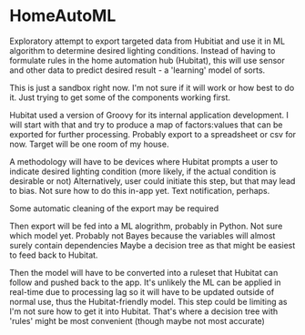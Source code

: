 # HomeAutoML
Exploratory attempt to export targeted data from Hubitiat and use it in ML algorithm to determine desired lighting conditions.
Instead of having to formulate rules in the home automation hub (Hubitat), this will use sensor and other data to predict desired result - a 'learning' model of sorts.

This is just a sandbox right now.  I'm not sure if it will work or how best to do it.  Just trying to get some of the components working first.

Hubitat used a version of Groovy for its internal application development.
I will start with that and try to produce a map of factors:values that can be exported for further processing.
Probably export to a spreadsheet or csv for now.
Target will be one room of my house.

A methodology will have to be devices where Hubitat prompts a user to indicate desired lighting condition (more likely, if the actual condition is desirable or not)
Alternatively, user could initiate this step, but that may lead to bias.
Not sure how to do this in-app yet.  Text notification, perhaps.

Some automatic cleaning of the export may be required

Then export will be fed into a ML alogrithm, probably in Python.
Not sure which model yet.
Probably not Bayes because the variables will almost surely contain dependencies
Maybe a decision tree as that might be easiest to feed back to Hubitat.

Then the model will have to be converted into a ruleset that Hubitat can follow and pushed back to the app.
It's unlikely the ML can be applied in real-time due to processing lag so it will have to be updated outside of normal use, thus the Hubitat-friendly model.
This step could be limiting as I'm not sure how to get it into Hubitat. That's where a decision tree with 'rules' might be most convenient (though maybe not most accurate)
